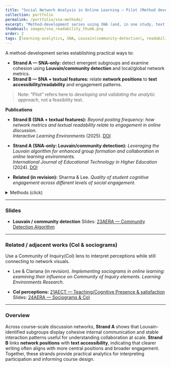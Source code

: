 ```yaml
---
title: "Social Network Analysis in Online Learning — Pilot (Method development) (2021-2024)"
collection: portfolio
permalink: /portfolio/sna-methods/
excerpt: "Method-development series using SNA (and, in one study, text features) to analyze interaction and engagement in online discussion."
thumbnail: images/sna_readability_thumb.png
order: 2
tags: [learning-analytics, SNA, Louvain(community-detection), readability]
---
```



A method-development series establishing practical ways to:
- **Strand A — SNA-only:** detect emergent subgroups and examine cohesion using **Louvain/community detection** and local/global network metrics.
- **Strand B — SNA + textual features:** relate **network positions** to **text accessibility/readability** and engagement patterns.

> Note: “Pilot” refers here to *developing and validating the analytic approach*, not a feasibility test.

**Publications**
- **Strand B (SNA + textual features):** *Beyond posting frequency: how network metrics and textual readability relate to engagement in online discussion.*  
  *Interactive Learning Environments* (2025). [DOI](http://dx.doi.org/10.1080/10494820.2025.2550035)
- **Strand A (SNA-only: Louvain/community detection):** *Leveraging the Louvain algorithm for enhanced group formation and collaboration in online learning environments.*  
  *International Journal of Educational Technology in Higher Education* (2024). [DOI](https://doi.org/10.1186/s41239-024-00495-w)
  
- **Related (in revision):** Sharma & Lee. *Quality of student cognitive engagement across different levels of social engagement.*

<details><summary>Methods (click)</summary>
**Global & local SNA:** density, centralization, clustering; community detection via **Louvain**; local cohesion (within-group density, triangles, clustering).  
**Text features (Strand B only):** readability indices (Flesch, FKGL, Gunning Fog, SMOG).  
**Role:** design, analysis, writing.
</details>

---

### Slides
- **Louvain / community detection** 
  Slides: [23AERA — Community Detection Algorithm](https://mlee010.github.io/MinkyungLee/files/AERA23_Louvain.pdf)

---

### Related / adjacent works (CoI & sociograms)
Use a Community of Inquiry(CoI) lens to interpret perceptions while still connecting to network visuals.

- Lee & Clariana (in revision). *Implementing sociograms in online learning: examining their influence on Community of Inquiry elements.* *Learning Environments Research*.  
  
- **CoI perceptions:** [21AECT — Teaching/Cognitive Presence & satisfaction](https://mlee010.github.io/MinkyungLee/files/21Perception.pdf)
Slides: [24AERA — Sociograms & CoI](https://mlee010.github.io/MinkyungLee/files/AERA24Sociogram.pdf)
---

### Overview
Across course-scale discussion networks, **Strand A** shows that Louvain-identified subgroups display cohesive internal communication and stable interaction patterns useful for understanding collaboration at scale. **Strand B** links **network positions** with **text accessibility**, indicating that clearer writing often aligns with more central positions and broader engagement. Together, these strands provide practical analytics for interpreting participation and informing course design.




